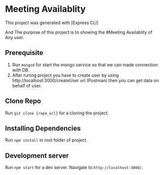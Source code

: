 # Meeting Availablity

This project was generated with [Express CLI]

And The purpose of this project is to showing the #Meeting Availablity of Any user.

## Prerequisite

1. Run `mongod` for start the mongo service so that we can made connection with DB.
2. After runing project you have to create user by using http://localhost:3000/createUser url (Postman) then you can get data on behalf of user.

## Clone Repo

Run `git clone {repo_url}` for a cloning the project.

## Installing Dependencies 
Run `npm install` in root folder of project.

## Development server

Run `npm start` for a dev server. Navigate to `http://localhost:3000/`.


